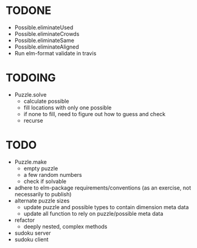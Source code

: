 # TODONE

+ Possible.eliminateUsed
+ Possible.eliminateCrowds
+ Possible.eliminateSame
+ Possible.eliminateAligned
+ Run elm-format validate in travis

# TODOING

+ Puzzle.solve
  + calculate possible
  + fill locations with only one possible
  + if none to fill, need to figure out how to guess and check
  + recurse

# TODO

+ Puzzle.make
  + empty puzzle
  + a few random numbers
  + check if solvable
+ adhere to elm-package requirements/conventions (as an exercise, not necessarily to publish)
+ alternate puzzle sizes
  + update puzzle and possible types to contain dimension meta data
  + update all function to rely on puzzle/possible meta data
+ refactor
  + deeply nested, complex methods
+ sudoku server
+ sudoku client
